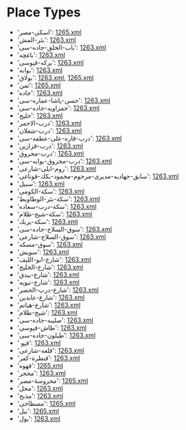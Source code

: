 # Place Types
 * 'اسکی-مصر'‎: [1265.xml](/Project-Cairo-Urban-News/CairoUrbanNews/blob/master/articles/ottoman/1265.xml)
 * 'بئر-المش'‎: [1263.xml](/Project-Cairo-Urban-News/CairoUrbanNews/blob/master/articles/ottoman/1263.xml)
 * 'باب-الخلق-جاده-سى'‎: [1263.xml](/Project-Cairo-Urban-News/CairoUrbanNews/blob/master/articles/ottoman/1263.xml)
 * 'باغچه'‎: [1263.xml](/Project-Cairo-Urban-News/CairoUrbanNews/blob/master/articles/ottoman/1263.xml)
 * 'برکه-قپوسى'‎: [1263.xml](/Project-Cairo-Urban-News/CairoUrbanNews/blob/master/articles/ottoman/1263.xml)
 * 'بوابه'‎: [1263.xml](/Project-Cairo-Urban-News/CairoUrbanNews/blob/master/articles/ottoman/1263.xml)
 * 'بولاق'‎: [1263.xml](/Project-Cairo-Urban-News/CairoUrbanNews/blob/master/articles/ottoman/1263.xml), [1265.xml](/Project-Cairo-Urban-News/CairoUrbanNews/blob/master/articles/ottoman/1265.xml)
 * 'ثمن'‎: [1265.xml](/Project-Cairo-Urban-News/CairoUrbanNews/blob/master/articles/ottoman/1265.xml)
 * 'جاده'‎: [1263.xml](/Project-Cairo-Urban-News/CairoUrbanNews/blob/master/articles/ottoman/1263.xml)
 * 'حسن-پاشا-عماره-سى'‎: [1263.xml](/Project-Cairo-Urban-News/CairoUrbanNews/blob/master/articles/ottoman/1263.xml)
 * 'حمزاویه-جاده-سى'‎: [1263.xml](/Project-Cairo-Urban-News/CairoUrbanNews/blob/master/articles/ottoman/1263.xml)
 * 'خليج'‎: [1263.xml](/Project-Cairo-Urban-News/CairoUrbanNews/blob/master/articles/ottoman/1263.xml)
 * 'درب-الاحمر'‎: [1263.xml](/Project-Cairo-Urban-News/CairoUrbanNews/blob/master/articles/ottoman/1263.xml)
 * 'درب-شغلان'‎: [1263.xml](/Project-Cairo-Urban-News/CairoUrbanNews/blob/master/articles/ottoman/1263.xml)
 * 'درب-قاره-على-عطفه-سى'‎: [1263.xml](/Project-Cairo-Urban-News/CairoUrbanNews/blob/master/articles/ottoman/1263.xml)
 * 'درب-قزازین'‎: [1263.xml](/Project-Cairo-Urban-News/CairoUrbanNews/blob/master/articles/ottoman/1263.xml)
 * 'درب-محروق'‎: [1263.xml](/Project-Cairo-Urban-News/CairoUrbanNews/blob/master/articles/ottoman/1263.xml)
 * 'درب-محروق-بوابه-سى'‎: [1263.xml](/Project-Cairo-Urban-News/CairoUrbanNews/blob/master/articles/ottoman/1263.xml)
 * 'روم-ایلی-شارعى'‎: [1263.xml](/Project-Cairo-Urban-News/CairoUrbanNews/blob/master/articles/ottoman/1263.xml)
 * 'سابق-جهادیه-مدیری-مرحوم-محمود-بكك-قوناغی'‎: [1263.xml](/Project-Cairo-Urban-News/CairoUrbanNews/blob/master/articles/ottoman/1263.xml)
 * 'سبیل'‎: [1263.xml](/Project-Cairo-Urban-News/CairoUrbanNews/blob/master/articles/ottoman/1263.xml)
 * 'سكة-الكومى'‎: [1263.xml](/Project-Cairo-Urban-News/CairoUrbanNews/blob/master/articles/ottoman/1263.xml)
 * 'سكة-بئر-الوطاويط'‎: [1263.xml](/Project-Cairo-Urban-News/CairoUrbanNews/blob/master/articles/ottoman/1263.xml)
 * 'سكة-درب-سعاده'‎: [1263.xml](/Project-Cairo-Urban-News/CairoUrbanNews/blob/master/articles/ottoman/1263.xml)
 * 'سكة-شيخ-ظلام'‎: [1263.xml](/Project-Cairo-Urban-News/CairoUrbanNews/blob/master/articles/ottoman/1263.xml)
 * 'سكة-يزبك'‎: [1263.xml](/Project-Cairo-Urban-News/CairoUrbanNews/blob/master/articles/ottoman/1263.xml)
 * 'سوق-السلاح-جاده-سی'‎: [1263.xml](/Project-Cairo-Urban-News/CairoUrbanNews/blob/master/articles/ottoman/1263.xml)
 * 'سوق-السلاح-شارعى'‎: [1263.xml](/Project-Cairo-Urban-News/CairoUrbanNews/blob/master/articles/ottoman/1263.xml)
 * 'سوق-مسكه'‎: [1263.xml](/Project-Cairo-Urban-News/CairoUrbanNews/blob/master/articles/ottoman/1263.xml)
 * 'سويش'‎: [1263.xml](/Project-Cairo-Urban-News/CairoUrbanNews/blob/master/articles/ottoman/1263.xml)
 * 'شارع-ابو-الليف'‎: [1263.xml](/Project-Cairo-Urban-News/CairoUrbanNews/blob/master/articles/ottoman/1263.xml)
 * 'شارع-الخلیج'‎: [1263.xml](/Project-Cairo-Urban-News/CairoUrbanNews/blob/master/articles/ottoman/1263.xml)
 * 'شارع-بیدق'‎: [1263.xml](/Project-Cairo-Urban-News/CairoUrbanNews/blob/master/articles/ottoman/1263.xml)
 * 'شارع-تبويه'‎: [1263.xml](/Project-Cairo-Urban-News/CairoUrbanNews/blob/master/articles/ottoman/1263.xml)
 * 'شارع-درب-الحصر'‎: [1263.xml](/Project-Cairo-Urban-News/CairoUrbanNews/blob/master/articles/ottoman/1263.xml)
 * 'شارع-عابدين'‎: [1263.xml](/Project-Cairo-Urban-News/CairoUrbanNews/blob/master/articles/ottoman/1263.xml)
 * 'شارع-هياتم'‎: [1263.xml](/Project-Cairo-Urban-News/CairoUrbanNews/blob/master/articles/ottoman/1263.xml)
 * 'شیخ-طلام'‎: [1263.xml](/Project-Cairo-Urban-News/CairoUrbanNews/blob/master/articles/ottoman/1263.xml)
 * 'صلیبه-جاده-سى'‎: [1263.xml](/Project-Cairo-Urban-News/CairoUrbanNews/blob/master/articles/ottoman/1263.xml)
 * 'طاش-قپوسى'‎: [1263.xml](/Project-Cairo-Urban-News/CairoUrbanNews/blob/master/articles/ottoman/1263.xml)
 * 'طيلون-جاده-سی'‎: [1263.xml](/Project-Cairo-Urban-News/CairoUrbanNews/blob/master/articles/ottoman/1263.xml)
 * ' قپو'‎: [1263.xml](/Project-Cairo-Urban-News/CairoUrbanNews/blob/master/articles/ottoman/1263.xml)
 * 'قلعه-شارعى'‎: [1263.xml](/Project-Cairo-Urban-News/CairoUrbanNews/blob/master/articles/ottoman/1263.xml)
 * 'قنطرة-كفر'‎: [1263.xml](/Project-Cairo-Urban-News/CairoUrbanNews/blob/master/articles/ottoman/1263.xml)
 * 'قهوه'‎: [1265.xml](/Project-Cairo-Urban-News/CairoUrbanNews/blob/master/articles/ottoman/1265.xml)
 * 'محجر'‎: [1263.xml](/Project-Cairo-Urban-News/CairoUrbanNews/blob/master/articles/ottoman/1263.xml)
 * 'محروسۀ-مصر'‎: [1265.xml](/Project-Cairo-Urban-News/CairoUrbanNews/blob/master/articles/ottoman/1265.xml)
 * 'محل'‎: [1263.xml](/Project-Cairo-Urban-News/CairoUrbanNews/blob/master/articles/ottoman/1263.xml)
 * 'مذبح'‎: [1263.xml](/Project-Cairo-Urban-News/CairoUrbanNews/blob/master/articles/ottoman/1263.xml)
 * 'مصطاحی'‎: [1265.xml](/Project-Cairo-Urban-News/CairoUrbanNews/blob/master/articles/ottoman/1265.xml)
 * 'نیل'‎: [1265.xml](/Project-Cairo-Urban-News/CairoUrbanNews/blob/master/articles/ottoman/1265.xml)
 * 'يول'‎: [1263.xml](/Project-Cairo-Urban-News/CairoUrbanNews/blob/master/articles/ottoman/1263.xml)
